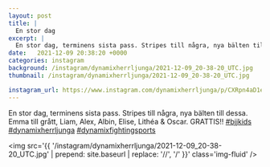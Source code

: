 ```yaml
---
layout: post
title: |
  En stor dag
excerpt: |
  En stor dag, terminens sista pass. Stripes till några, nya bälten till dessa. Emma till grått, Liam, Alex, Albin, Elise, Lithéa & Oscar. GRATTIS!!   
date:   2021-12-09 20:38:20 +0000
categories: instagram
background: /instagram/dynamixherrljunga/2021-12-09_20-38-20_UTC.jpg
thumbnail: /instagram/dynamixherrljunga/2021-12-09_20-38-20_UTC.jpg

instagram_url: https://www.instagram.com/dynamixherrljunga/p/CXRpn4aD1ee
---
```

En stor dag, terminens sista pass. Stripes till några, nya bälten till dessa. Emma till grått, Liam, Alex, Albin, Elise, Lithéa & Oscar. GRATTIS!! [#bjjkids](https://www.instagram.com/explore/tags/bjjkids/) [#dynamixherrljunga](https://www.instagram.com/explore/tags/dynamixherrljunga/) [#dynamixfightingsports](https://www.instagram.com/explore/tags/dynamixfightingsports/)



<img src='{{ '/instagram/dynamixherrljunga/2021-12-09_20-38-20_UTC.jpg' | prepend: site.baseurl | replace: '//', '/' }}' class='img-fluid' />
